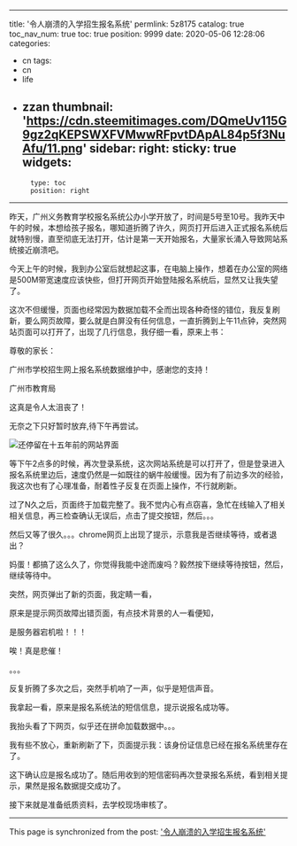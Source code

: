 
---
title: '令人崩溃的入学招生报名系统'
permlink: 5z8175
catalog: true
toc_nav_num: true
toc: true
position: 9999
date: 2020-05-06 12:28:06
categories:
- cn
tags:
- cn
- life
- zzan
thumbnail: 'https://cdn.steemitimages.com/DQmeUv115G9gz2qKEPSWXFVMwwRFpvtDApAL84p5f3NuAfu/11.png'
sidebar:
    right:
        sticky: true
widgets:
    -
        type: toc
        position: right
---


<html>
<p>昨天，广州义务教育学校报名系统公办小学开放了，时间是5号至10号。我昨天中午的时候，本想给孩子报名，哪知道折腾了许久，网页打开后进入正式报名系统后就特别慢，直至彻底无法打开，估计是第一天开始报名，大量家长涌入导致网站系统接近崩溃吧。</p>
<p>今天上午的时候，我到办公室后就想起这事，在电脑上操作，想着在办公室的网络是500M带宽速度应该快些，但打开网页开始登陆报名系统后，显然又让我失望了。</p>
<p>这次不但缓慢，页面也经常因为数据加载不全而出现各种奇怪的错位，我反复刷新，要么网页故障，要么就是白屏没有任何信息，一直折腾到上午11点钟，突然网站页面可以打开了，出现了几行信息，我仔细一看，原来上书：</p>
<p>尊敬的家长：</p>
<p>广州市学校招生网上报名系统数据维护中，感谢您的支持！</p>
<p>广州市教育局</p>
<p>这真是令人太沮丧了！</p>
<p>无奈之下只好暂时放弃,待下午再尝试。</p>
<p><img src="https://cdn.steemitimages.com/DQmeUv115G9gz2qKEPSWXFVMwwRFpvtDApAL84p5f3NuAfu/11.png"/>还停留在十五年前的网站界面</p>
<p>等下午2点多的时候，再次登录系统，这次网站系统是可以打开了，但是登录进入报名系统里边后，速度仍然是一如既往的蜗牛般缓慢。因为有了前边多次的经验，我这次也有了心理准备，耐着性子反复在页面上操作，不行就刷新。</p>
<p>过了N久之后，页面终于加载完整了。我不觉内心有点窃喜，急忙在线输入了相关相关信息，再三检查确认无误后，点击了提交按钮，然后。。。</p>
<p>然后又等了很久。。。chrome网页上出现了提示，示意我是否继续等待，或者退出？</p>
<p>妈蛋！都搞了这么久了，你觉得我能中途而废吗？毅然按下继续等待按钮，然后，继续等待中。</p>
<p>突然，网页弹出了新的页面，我定睛一看，</p>
<p>原来是提示网页故障出错页面，有点技术背景的人一看便知，</p>
<p>是服务器宕机啦！！！</p>
<p>唉！真是悲催！</p>
<p>。。。</p>
<p>反复折腾了多次之后，突然手机响了一声，似乎是短信声音。</p>
<p>我拿起一看，原来是报名系统法的短信信息，提示说报名成功等。</p>
<p>我抬头看了下网页，似乎还在拼命加载数据中。。。</p>
<p>我有些不放心，重新刷新了下，页面提示我：该身份证信息已经在报名系统里存在了。</p>
<p>这下确认应是报名成功了。随后用收到的短信密码再次登录报名系统，看到相关提示，果然是报名数据提交成功了。</p>
<p>接下来就是准备纸质资料，去学校现场审核了。</p>
</html>

- - -

This page is synchronized from the post: ['令人崩溃的入学招生报名系统'](https://steemit.com/@rivalhw/5z8175)
